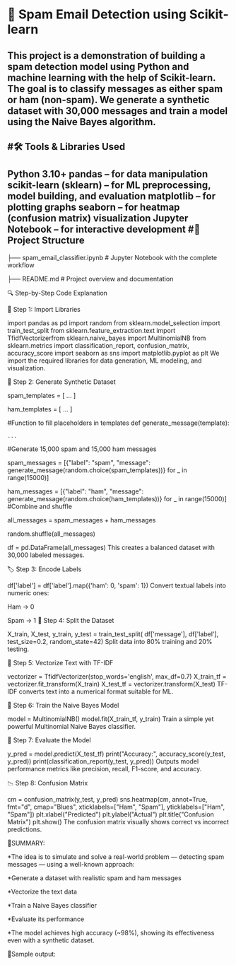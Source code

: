 # 📧 Spam Email Detection using Scikit-learn

This project is a demonstration of building a spam detection model using Python and machine learning with the help of Scikit-learn. The goal is to classify messages as either spam or ham (non-spam). We generate a synthetic dataset with 30,000 messages and train a model using the Naive Bayes algorithm.
-----
#🛠️ Tools & Libraries Used
-----
Python 3.10+
pandas – for data manipulation
scikit-learn (sklearn) – for ML preprocessing, model building, and evaluation
matplotlib – for plotting graphs
seaborn – for heatmap (confusion matrix) visualization
Jupyter Notebook – for interactive development
#📂 Project Structure
-----
├── spam_email_classifier.ipynb # Jupyter Notebook with the complete workflow

├── README.md # Project overview and documentation

🔍 Step-by-Step Code Explanation

📄 Step 1: Import Libraries

import pandas as pd
import random
from sklearn.model_selection import train_test_split
from sklearn.feature_extraction.text import TfidfVectorizerfrom sklearn.naive_bayes import MultinomialNB
from sklearn.metrics import classification_report, confusion_matrix, accuracy_score
import seaborn as sns
import matplotlib.pyplot as plt
We import the required libraries for data generation, ML modeling, and visualization.

🧪 Step 2: Generate Synthetic Dataset

spam_templates = [ ... ]

ham_templates = [ ... ]

#Function to fill placeholders in templates def generate_message(template):

    ...
#Generate 15,000 spam and 15,000 ham messages

spam_messages = [{"label": "spam", "message": generate_message(random.choice(spam_templates))} for _ in range(15000)]

ham_messages = [{"label": "ham", "message": generate_message(random.choice(ham_templates))} for _ in range(15000)]
#Combine and shuffle

all_messages = spam_messages + ham_messages

random.shuffle(all_messages)

df = pd.DataFrame(all_messages)
This creates a balanced dataset with 30,000 labeled messages.

🏷 Step 3: Encode Labels

df['label'] = df['label'].map({'ham': 0, 'spam': 1})
Convert textual labels into numeric ones:

Ham → 0

Spam → 1
🔀 Step 4: Split the Dataset

X_train, X_test, y_train, y_test = train_test_split(
    df['message'], df['label'], test_size=0.2, random_state=42)
Split data into 80% training and 20% testing.

🧠 Step 5: Vectorize Text with TF-IDF

vectorizer = TfidfVectorizer(stop_words='english', max_df=0.7)
X_train_tf = vectorizer.fit_transform(X_train)
X_test_tf = vectorizer.transform(X_test)
TF-IDF converts text into a numerical format suitable for ML.

🤖 Step 6: Train the Naive Bayes Model

model = MultinomialNB()
model.fit(X_train_tf, y_train)
Train a simple yet powerful Multinomial Naive Bayes classifier.

🧾 Step 7: Evaluate the Model

y_pred = model.predict(X_test_tf)
print("Accuracy:", accuracy_score(y_test, y_pred))
print(classification_report(y_test, y_pred))
Outputs model performance metrics like precision, recall, F1-score, and accuracy.

📉 Step 8: Confusion Matrix

cm = confusion_matrix(y_test, y_pred)
sns.heatmap(cm, annot=True, fmt="d", cmap="Blues", xticklabels=["Ham", "Spam"], yticklabels=["Ham", "Spam"])
plt.xlabel("Predicted")
plt.ylabel("Actual")
plt.title("Confusion Matrix")
plt.show()
The confusion matrix visually shows correct vs incorrect predictions.

📄SUMMARY:

*The idea is to simulate and solve a real-world problem — detecting spam messages — using a well-known approach:

*Generate a dataset with realistic spam and ham messages

*Vectorize the text data

*Train a Naive Bayes classifier

*Evaluate its performance

*The model achieves high accuracy (~98%), showing its effectiveness even with a synthetic dataset.

🧠Sample output:
